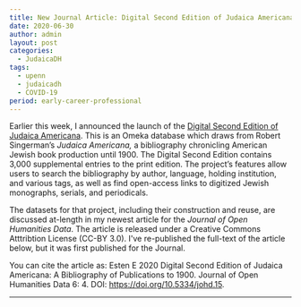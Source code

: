 ```yaml
---
title: New Journal Article: Digital Second Edition of Judaica Americana: A Bibliography of Publications to 1900.
date: 2020-06-30
author: admin
layout: post
categories:
  - JudaicaDH
tags:
  - upenn
  - judaicadh
  - COVID-19
period: early-career-professional
---
```

Earlier this week, I announced the launch of the [Digital Second Edition of Judaica Americana](https://singermanja2.exhibits.library.upenn.edu/). This is an Omeka database which draws from Robert Singerman’s *Judaica Americana,* a bibliography chronicling American Jewish book production until 1900. The Digital Second Edition contains 3,000 supplemental entries to the print edition. The project’s features allow users to search the bibliography by author, language, holding institution, and various tags, as well as find open-access links to digitized Jewish monographs, serials, and periodicals.

The datasets for that project, including their construction and reuse, are discussed at-length in my newest article for the *Journal of Open Humanities Data*. The article is released under a Creative Commons Atttribtion License (CC-BY 3.0). I've re-published the full-text of the article below, but it was first published for the Journal.

You can cite the article as: Esten E 2020 Digital Second Edition of Judaica Americana: A Bibliography of Publications to 1900. Journal of Open Humanities Data 6: 4. DOI: https://doi.org/10.5334/johd.15.

* * *
